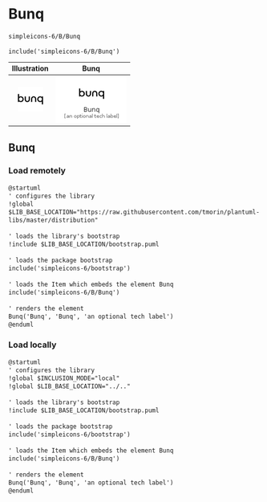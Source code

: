 # Bunq


```text
simpleicons-6/B/Bunq
```

```text
include('simpleicons-6/B/Bunq')
```



| Illustration | Bunq |
| :---: | :---: |
| ![illustration for Illustration](../../simpleicons-6/B/Bunq.png) | ![illustration for Bunq](../../simpleicons-6/B/Bunq.Local.png) |




## Bunq

### Load remotely
```plantuml
@startuml
' configures the library
!global $LIB_BASE_LOCATION="https://raw.githubusercontent.com/tmorin/plantuml-libs/master/distribution"

' loads the library's bootstrap
!include $LIB_BASE_LOCATION/bootstrap.puml

' loads the package bootstrap
include('simpleicons-6/bootstrap')

' loads the Item which embeds the element Bunq
include('simpleicons-6/B/Bunq')

' renders the element
Bunq('Bunq', 'Bunq', 'an optional tech label')
@enduml
```

### Load locally
```plantuml
@startuml
' configures the library
!global $INCLUSION_MODE="local"
!global $LIB_BASE_LOCATION="../.."

' loads the library's bootstrap
!include $LIB_BASE_LOCATION/bootstrap.puml

' loads the package bootstrap
include('simpleicons-6/bootstrap')

' loads the Item which embeds the element Bunq
include('simpleicons-6/B/Bunq')

' renders the element
Bunq('Bunq', 'Bunq', 'an optional tech label')
@enduml
```


